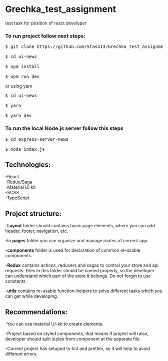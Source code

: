 # Grechka_test_assignment
test task for position of react developer

### To run project follow next steps:

<pre>
$ git clone https://github.com/Stasn13/Grechka_test_assignment.git <br/>
$ cd ui-news <br/>
$ npm install  <br/>
$ npm run dev 
</pre>

or using yarn

<pre>
$ cd ui-news <br/>
$ yarn <br/>
$ yarn dev 
</pre>

### To run the local Node.js server follow this steps

<pre>
$ cd express-server-news <br/>
$ node index.js 
</pre>

## Technologies:

-React<br/>
-Redux/Saga<br/>
-Material UI kit<br/>
-SCSS<br/>
-TypeScript<br/>

## Project structure:

-<b>Layout</b> folder should contains basic page elements, where you can add header, footer, navigation, etc.<br/>

-In <b>pages</b> folder you can organize and manage routes of current app.<br/>

-<b>components</b> folder is used for declaration of common re-usable components.<br/>

-<b>Redux</b> contains actions, reducers and sagas to control your store and api requests. Files in this folder should be named properly, so the developer can understand which part of the store it belongs. Do not forget to use constants.<br/>

-<b>utils</b> contains re-usable function-helpers to solve different tasks which you can get while developing.<br/>


## Recommendations:

-You can use material UI-kit to create elements.<br/>

-Project based on styled components, that means if project will raise, developer should split styles from component at the separate file.<br/>

-Current project has setuped ts-lint and prettier, so it will help to avoid different errors.
